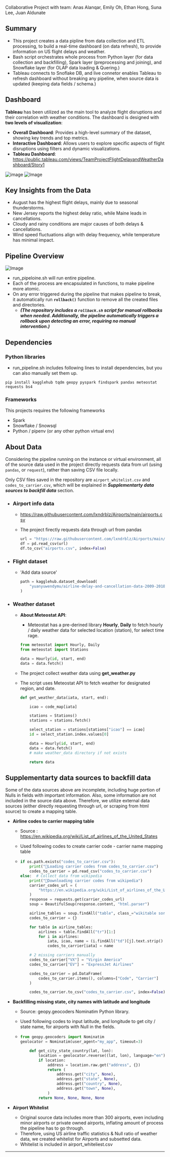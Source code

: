 Collaborative Project with team: Anas Alanqar, Emily Oh, Ethan Hong, Suna Lee, Juan Aldunate

## Summary

* This project creates a data pipline from data collection and ETL processing, to build a real-time dashboard (on data refresh), to provide information on US flight delays and weather.
* Bash script orchestrates whole process from Python layer (for data collection and backfilling), Spark layer (preprocessing and joining), and Snowflake layer (for OLAP data loading & Quering.)
* Tableau connects to Snoflake DB, and live connetor enables Tableau to refresh dashboard without breaking any pipeline, when source data is updated (keeping data fields / schema.)

## Dashboard 

**Tableau** has been utilized as the main tool to analyze flight disruptions and their correlation with weather conditions. The dashboard is designed with **two levels of visualization**:  

- **Overall Dashboard**: Provides a high-level summary of the dataset, showing key trends and top metrics.  
- **Interactive Dashboard**: Allows users to explore specific aspects of flight disruptions using filters and dynamic visualizations.    
- **Tableau Dashboard**: https://public.tableau.com/views/TeamProjectFlightDelayandWeatherDashboard/Story1

![image](https://github.com/user-attachments/assets/c20c8763-a3ca-4a7e-9d9a-b44b4058c1d5)
![Image](https://github.com/user-attachments/assets/a042b87d-e589-4c39-8c58-cdecc381d08f)

## Key Insights from the Data  
- August has the highest flight delays, mainly due to seasonal thunderstorms.  
- New Jersey reports the highest delay ratio, while Maine leads in cancellations.  
- Cloudy and rainy conditions are major causes of both delays & cancellations.  
- Wind speed fluctuations align with delay frequency, while temperature has minimal impact.  

## Pipeline Overview

![Image](https://github.com/user-attachments/assets/ecba70a8-e7f7-41fe-9a77-69952b765d22)

* run_pipeloine.sh will run entire pipeline. 
* Each of the process are encapsulated in functions, to make pipeline more atomic. 
* On any error triggered during the pipeline that makes pipeline to break, it automatically run **`rollback()`** function to remove all the created files and directories.  
  * ***(The repository includes a `rollback.sh` script for manual rollbacks when needed. Additionally, the pipeline automatically triggers a rollback upon detecting an error, requiring no manual intervention.)***

## Dependencies

### Python libraries

* run_pipeline.sh includes following lines to install dependencies, but you can also manually set them up. 

~~~shell
pip install kagglehub tqdm geopy pyspark findspark pandas meteostat requests bs4
~~~

### Frameworks

This projects requires the following frameworks

* Spark
* Snowflake / Snowsql
* Python / pipenv (or any other python virtual env)

## About Data

Considering the pipeline running on the instance or virtual environment, all of the source data used in the project directly requests data from url (using `pandas`, or `request`), rather than saving CSV file locally.

Only CSV files saved in the repository are `airport_whitelist.csv` and `codes_to_carrier.csv`, which will be explained in ***Supplementarty data sources to backfill data*** section.

* ### Airport info data

  * https://raw.githubusercontent.com/lxndrblz/Airports/main/airports.csv

  * The project firectly requests data through url from pandas

    ~~~python
    url = "https://raw.githubusercontent.com/lxndrblz/Airports/main/airports.csv"
    df = pd.read_csv(url)
    df.to_csv("airports.csv", index=False)
    ~~~

* ### Flight dataset

  * 'Add data source'

    ```python
    path = kagglehub.dataset_download(
        "yuanyuwendymu/airline-delay-and-cancellation-data-2009-2018"
    )
    ```

* ### Weather dataset

  * **About Meteostat API**: 

    * Meteostat has a pre-derined library **Hourly**, **Daily** to fetch hourly / daily weather data for selected location (station), for select time rage. 

    ~~~python
    from meteostat import Hourly, Daily
    from meteostat import Stations
    
    data = Hourly(id, start, end)
    data = data.fetch()
    ~~~

  * The project collect weather data using **get_weather.py**

  * The script uses Meteostat API to fetch weather for designated region, and date. 

    ```python
    def get_weather_data(iata, start, end):
    
        icao = code_map[iata]
    
        stations = Stations()
        stations = stations.fetch()
    
        select_station = stations[stations["icao"] == icao]
        id = select_station.index.values[0]
    
        data = Hourly(id, start, end)
        data = data.fetch()
        # make weather_data directory if not exists
    
        return data
    ```



## Supplementarty data sources to backfill data

Some of the data sources above are incomplete, including huge portion of Nulls in fields with important information. Also, some information are not included in the source data above. Therefore, we utilize external data sources (either directly requesting through url, or scraping from html source) to create a mapping table.

* **Airline codes to carrier mapping table**

  * Source : https://en.wikipedia.org/wiki/List_of_airlines_of_the_United_States

  * Used following codes to create carrier code - carrier name mapping table

  * ~~~python
    if os.path.exists("codes_to_carrier.csv"):
        print("🔄Loading carrier codes from codes_to_carrier.csv")
        codes_to_carrier = pd.read_csv("codes_to_carrier.csv")
    else:  # Collect data from wikipedia
        print("🚀Downloading carrier codes from wikipedia")
        carrier_codes_url = (
            "https://en.wikipedia.org/wiki/List_of_airlines_of_the_United_States"
        )
        response = requests.get(carrier_codes_url)
        soup = BeautifulSoup(response.content, "html.parser")
    
        airline_tables = soup.findAll("table", class_="wikitable sortable")
        codes_to_carrier = {}
    
        for table in airline_tables:
            airlines = table.findAll("tr")[1:]
            for i in airlines:
                iata, icao, name = (i.findAll("td")[j].text.strip() for j in range(2, 5))
                codes_to_carrier[iata] = name
    
        # 2 missing carriers manually
        codes_to_carrier["VX"] = "Virgin America"
        codes_to_carrier["EV"] = "ExpressJet Airlines"
    
        codes_to_carrier = pd.DataFrame(
            codes_to_carrier.items(), columns=["Code", "Carrier"]
        )
    
        codes_to_carrier.to_csv("codes_to_carrier.csv", index=False)
    ~~~

* **Backfilling missing state, city names with latitude and longitude**

  * Source: geopy.geocoders Nominatim Python library.

  * Used following codes to input latitude, and longitude to get city / state name, for airports with Null in the fields.

  * ~~~python
    from geopy.geocoders import Nominatim
    geolocator = Nominatim(user_agent="my_app", timeout=3)
    
        def get_city_state_country(lat, lon):
            location = geolocator.reverse((lat, lon), language="en")
            if location:
                address = location.raw.get("address", {})
                return (
                    address.get("city", None),
                    address.get("state", None),
                    address.get("country", None),
                    address.get("town", None),
                )
            return None, None, None, None
    ~~~

* **Airport Whitelist**

  * Original source data includes more than 300 airports, even including minor airports or private owned airports, inflating amount of process the pipeline has to go through. 
  * Therefore, using US airline traffic statistics & Null ratio of weather data, we created whitelist for Airports and subsetted data.
  * Whitelist is included in airport_whiteliest.csv

---

